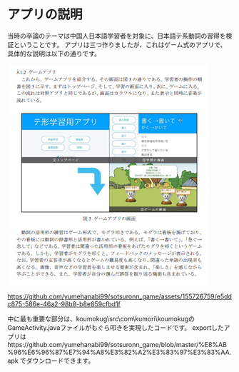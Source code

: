 アプリの説明
====================
当時の卒論のテーマは中国人日本語学習者を対象に、日本語テ系動詞の習得を検証ということです。
アプリは三つ作りましたが、これはゲーム式のアプリで、具体的な説明は以下の通りです。

![image](https://github.com/yumehanabi99/sotsuronn_game/blob/master/README%E7%94%A8/%E3%82%A2%E3%83%97%E3%83%AA%E8%AA%AC%E6%98%8E%E7%94%A8.PNG)



https://github.com/yumehanabi99/sotsuronn_game/assets/155726759/e5ddc875-586e-46a2-98b8-b8e859cfbd1f



中に最も重要な部分は、koumokug\src\com\kumori\koumokugのGameActivity.javaファイルがもぐら叩きを実現したコードです。
exportしたアプリはhttps://github.com/yumehanabi99/sotsuronn_game/blob/master/%E8%AB%96%E6%96%87%E7%94%A8%E3%82%A2%E3%83%97%E3%83%AA.apk
でダウンロードできます。
